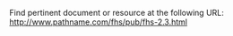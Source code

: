 Find pertinent document or resource at the following URL:
http://www.pathname.com/fhs/pub/fhs-2.3.html
